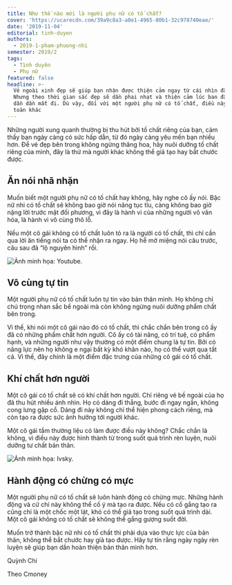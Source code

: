 ```yaml
---
title: Như thế nào mới là người phụ nữ có tố chất?
cover: 'https://ucarecdn.com/39a9c8a3-a0e1-4965-80b1-32c978740eae/'
date: '2019-11-04'
editorial: tinh-duyen
authors:
  - 2019-1-pham-phuong-nhi
semester: 2019/2
tags:
  - Tình duyên
  - Phụ nữ
featured: false
headline: >-
  Vẻ ngoài xinh đẹp sẽ giúp bạn nhận được thiện cảm ngay từ cái nhìn đầu tiên.
  Nhưng theo thời gian sắc đẹp sẽ dần phai nhạt và thiện cảm lúc ban đầu cũng
  dần dần mất đi. Dù vậy, đối với một người phụ nữ có tố chất, điều này sẽ hoàn
  toàn khác
---
```

Những người xung quanh thường bị thu hút bởi tố chất riêng của bạn, cảm thấy bạn ngày càng có sức hấp dẫn, từ đó ngày càng yêu mến bạn nhiều hơn. Để vẻ đẹp bên trong không ngừng thăng hoa, hãy nuôi dưỡng tố chất riêng của mình, đây là thứ mà người khác không thể giả tạo hay bắt chước được.

## Ăn nói nhã nhặn

Muốn biết một người phụ nữ có tố chất hay không, hãy nghe cô ấy nói. Bậc nữ nhi có tố chất sẽ không bao giờ nói năng tục tĩu, càng không bao giờ nặng lời trước mặt đối phương, vì đây là hành vi của những người vô văn hóa, là hành vi vô cùng thô lỗ.



Nếu một cô gái không có tố chất luôn tỏ ra là người có tố chất, thì chỉ cần qua lời ăn tiếng nói ta có thể nhận ra ngay. Họ hễ mở miệng nói câu trước, câu sau đã “lộ nguyên hình” rồi.

![Ảnh minh họa: Youtube.](https://ucarecdn.com/b8ea0ed7-eed0-465c-8ce9-a631ad1684bb/ "Ảnh minh họa: Youtube.")

## Vô cùng tự tin



Một người phụ nữ có tố chất luôn tự tin vào bản thân mình. Họ không chỉ chú trọng nhan sắc bề ngoài mà còn không ngừng nuôi dưỡng phẩm chất bên trong.



Vì thế, khi nói một cô gái nào đó có tố chất, thì chắc chắn bên trong cô ấy đã có những phẩm chất hơn người. Cô ấy có tài năng, có trí tuệ, có phẩm hạnh, và những người như vậy thường có một điểm chung là tự tin. Bởi có năng lực nên họ không e ngại bất kỳ khó khăn nào, họ có thể vượt qua tất cả. Vì thế, đây chính là một điểm đặc trưng của những cô gái có tố chất.



## Khí chất hơn người



Một cô gái có tố chất sẽ có khí chất hơn người. Chỉ riêng vẻ bề ngoài của họ đã thu hút nhiều ánh nhìn. Họ có dáng đi thẳng, bước đi ngay ngắn, không cong lưng gập cổ. Dáng đi này không chỉ thể hiện phong cách riêng, mà còn tạo ra được sức ảnh hưởng tới người khác.



Một cô gái tầm thường liệu có làm được điều này không? Chắc chắn là không, vì điều này được hình thành từ trong suốt quá trình rèn luyện, nuôi dưỡng tư chất bản thân.

![Ảnh minh họa: Ivsky.](https://ucarecdn.com/47a9b75b-10b2-4589-979a-3053f1e2d361/ "Ảnh minh họa: Ivsky.")

## Hành động có chừng có mực



Một người phụ nữ có tố chất sẽ luôn hành động có chừng mực. Những hành động và cử chỉ này không thể cố ý mà tạo ra được. Nếu có cố gắng tạo ra cũng chỉ là một chốc một lát, khó có thể giả tạo trong suốt quá trình dài. Một cô gái không có tố chất sẽ không thể gắng gượng suốt đời.



Muốn trở thành bậc nữ nhi có tố chất thì phải dựa vào thực lực của bản thân, không thể bắt chước hay giả tạo được. Hãy tự tin rằng ngày ngày rèn luyện sẽ giúp bạn dần hoàn thiện bản thân mình hơn.



Quỳnh Chi

Theo Cmoney
